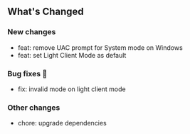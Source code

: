 ## What's Changed

### New changes

* feat: remove UAC prompt for System mode on Windows
* feat: set Light Client Mode as default

### Bug fixes 🐛

* fix: invalid mode on light client mode


### Other changes

* chore: upgrade dependencies


